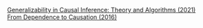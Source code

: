 [Generalizability in Causal Inference: Theory and Algorithms (2021)](https://escholarship.org/content/qt1427f0kt/qt1427f0kt_noSplash_5ec033ba292826eb31764d94e699a2b9.pdf) \
[From Dependence to Causation (2016)](https://arxiv.org/pdf/1607.03300.pdf)
